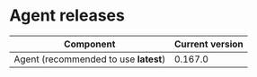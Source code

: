 # Agent releases

| Component                             | Current version |
| ------------------------------------- | --------------- |
| Agent (recommended to use **latest**) | 0.167.0         |
